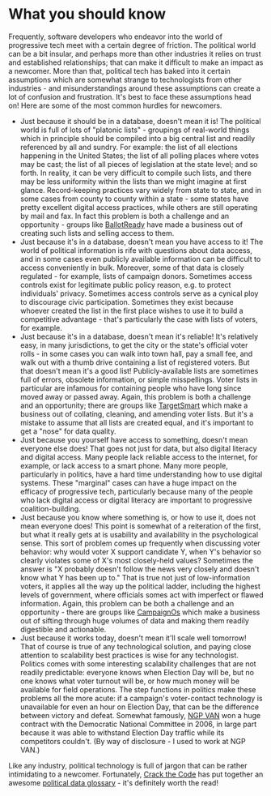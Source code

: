 # What you should know

Frequently, software developers who endeavor into the world of progressive tech meet with a certain degree of friction. The political world can be a bit insular, and perhaps more than other industries it relies on trust and established relationships; that can make it difficult to make an impact as a newcomer. More than that, political tech has baked into it certain assumptions which are somewhat strange to technologists from other industries - and misunderstandings around these assumptions can create a lot of confusion and frustration. It's best to face these assumptions head on! Here are some of the most common hurdles for newcomers.

* Just because it should be in a database, doesn't mean it is! The political world is full of lots of "platonic lists" - groupings of real-world things which in principle should be compiled into a big central list and readily referenced by all and sundry. For example: the list of all elections happening in the United States; the list of all polling places where votes may be cast; the list of all pieces of legislation at the state level; and so forth. In reality, it can be very difficult to compile such lists, and there may be less uniformity within the lists than we might imagine at first glance. Record-keeping practices vary widely from state to state, and in some cases from county to county within a state - some states have pretty excellent digital access practices, while others are still operating by mail and fax. In fact this problem is both a challenge and an opportunity - groups like [BallotReady](https://www.ballotready.org/) have made a business out of creating such lists and selling access to them.
* Just because it's in a database, doesn't mean you have access to it! The world of political information is rife with questions about data access, and in some cases even publicly available information can be difficult to access conveniently in bulk. Moreover, some of that data is closely regulated - for example, lists of campaign donors. Sometimes access controls exist for legitimate public policy reason, e.g. to protect individuals' privacy. Sometimes access controls serve as a cynical ploy to discourage civic participation. Sometimes they exist because whoever created the list in the first place wishes to use it to build a competitive advantage - that's particularly the case with lists of voters, for example.
* Just because it's in a database, doesn't mean it's reliable! It's relatively easy, in many jurisdictions, to get the city or the state's official voter rolls - in some cases you can walk into town hall, pay a small fee, and walk out with a thumb drive containing a list of registered voters. But that doesn't mean it's a good list! Publicly-available lists are sometimes full of errors, obsolete information, or simple misspellings. Voter lists in particular are infamous for containing people who have long since moved away or passed away. Again, this problem is both a challenge and an opportunity; there are groups like [TargetSmart](https://targetsmart.com/) which make a business out of collating, cleaning, and amending voter lists. But it's a mistake to assume that all lists are created equal, and it's important to get a "nose" for data quality.
* Just because you yourself have access to something, doesn't mean everyone else does! That goes not just for data, but also digital literacy and digital access. Many people lack reliable access to the internet, for example, or lack access to a smart phone. Many more people, particularly in politics, have a hard time understanding how to use digital systems. These "marginal" cases can have a huge impact on the efficacy of progressive tech, particularly because many of the people who lack digital access or digital literacy are important to progressive coalition-building.
* Just because you know where something is, or how to use it, does not mean everyone does! This point is somewhat of a reiteration of the first, but what it really gets at is usability and availability in the psychological sense. This sort of problem comes up frequently when discussing voter behavior: why would voter X support candidate Y, when Y's behavior so clearly violates some of X's most closely-held values? Sometimes the answer is "X probably doesn't follow the news very closely and doesn't know what Y has been up to." That is true not just of low-information voters, it applies all the way up the political ladder, including the highest levels of government, where officials somes act with imperfect or flawed information. Again, this problem can be both a challenge and an opportunity - there are groups like [CampaignOs](https://campaignos.io/) which make a business out of sifting through huge volumes of data and making them readily digestible and actionable.
* Just because it works today, doesn't mean it'll scale well tomorrow! That of course is true of any technological solution, and paying close attention to scalability best practices is wise for any technologist. Politics comes with some interesting scalability challenges that are not readily predictable: everyone knows when Election Day will be, but no one knows what voter turnout will be, or how much money will be available for field operations. The step functions in politics make these problems all the more acute: if a campaign's voter-contact technology is unavailable for even an hour on Election Day, that can be the difference between victory and defeat. Somewhat famously, [NGP VAN](https://www.ngpvan.com/) won a huge contract with the Democratic National Committee in 2006, in large part because it was able to withstand Election Day traffic while its competitors couldn't. \(By way of disclosure - I used to work at NGP VAN.\)

Like any industry, political technology is full of jargon that can be rather intimidating to a newcomer. Fortunately, [Crack the Code](https://www.crackthecode.io/) has put together an awesome [political data glossary](https://docs.google.com/document/d/1L8XD7uR1GP-m0pTER3z7ViAP1kohR4k0Sbd3u39corE/edit?usp=sharing) - it's definitely worth the read!

